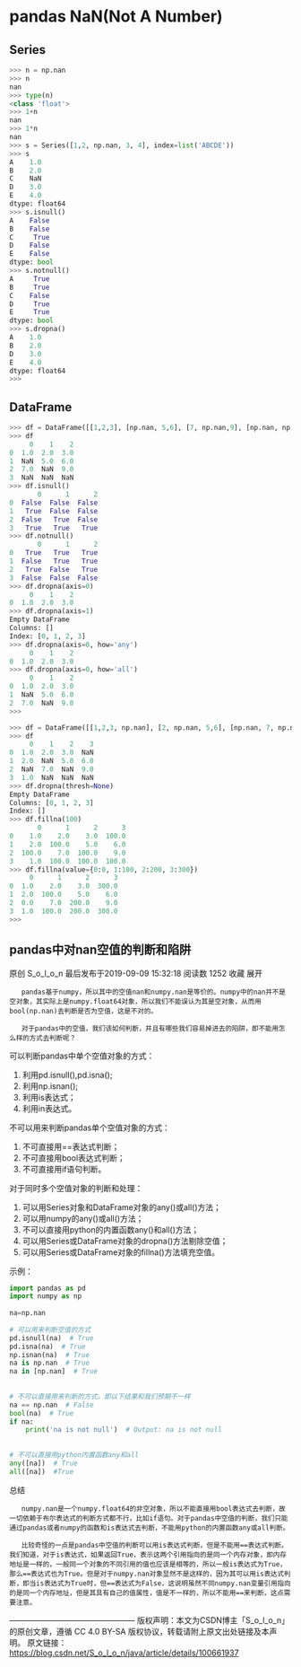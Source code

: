 # pandas NaN(Not A Number)


## Series
```py
>>> n = np.nan
>>> n
nan
>>> type(n)
<class 'float'>
>>> 1+n
nan
>>> 1*n
nan
>>> s = Series([1,2, np.nan, 3, 4], index=list('ABCDE'))
>>> s
A    1.0
B    2.0
C    NaN
D    3.0
E    4.0
dtype: float64
>>> s.isnull()
A    False
B    False
C     True
D    False
E    False
dtype: bool
>>> s.notnull()
A     True
B     True
C    False
D     True
E     True
dtype: bool
>>> s.dropna()
A    1.0
B    2.0
D    3.0
E    4.0
dtype: float64
>>> 
```



## DataFrame
```py
>>> df = DataFrame([[1,2,3], [np.nan, 5,6], [7, np.nan,9], [np.nan, np.nan, np.nan]])
>>> df
     0    1    2
0  1.0  2.0  3.0
1  NaN  5.0  6.0
2  7.0  NaN  9.0
3  NaN  NaN  NaN
>>> df.isnull()
       0      1      2
0  False  False  False
1   True  False  False
2  False   True  False
3   True   True   True
>>> df.notnull()
       0      1      2
0   True   True   True
1  False   True   True
2   True  False   True
3  False  False  False
>>> df.dropna(axis=0)
     0    1    2
0  1.0  2.0  3.0
>>> df.dropna(axis=1)
Empty DataFrame
Columns: []
Index: [0, 1, 2, 3]
>>> df.dropna(axis=0, how='any')
     0    1    2
0  1.0  2.0  3.0
>>> df.dropna(axis=0, how='all')
     0    1    2
0  1.0  2.0  3.0
1  NaN  5.0  6.0
2  7.0  NaN  9.0
>>> 
```

```py
>>> df = DataFrame([[1,2,3, np.nan], [2, np.nan, 5,6], [np.nan, 7, np.nan,9], [1, np.nan, np.nan, np.nan]])
>>> df
     0    1    2    3
0  1.0  2.0  3.0  NaN
1  2.0  NaN  5.0  6.0
2  NaN  7.0  NaN  9.0
3  1.0  NaN  NaN  NaN
>>> df.dropna(thresh=None)
Empty DataFrame
Columns: [0, 1, 2, 3]
Index: []
>>> df.fillna(100)
       0      1      2      3
0    1.0    2.0    3.0  100.0
1    2.0  100.0    5.0    6.0
2  100.0    7.0  100.0    9.0
3    1.0  100.0  100.0  100.0
>>> df.fillna(value={0:0, 1:100, 2:200, 3:300})
     0      1      2      3
0  1.0    2.0    3.0  300.0
1  2.0  100.0    5.0    6.0
2  0.0    7.0  200.0    9.0
3  1.0  100.0  200.0  300.0
>>> 
```





## pandas中对nan空值的判断和陷阱

原创 S_o_l_o_n 最后发布于2019-09-09 15:32:18 阅读数 1252 收藏
展开

       pandas基于numpy，所以其中的空值nan和numpy.nan是等价的。numpy中的nan并不是空对象，其实际上是numpy.float64对象，所以我们不能误认为其是空对象，从而用bool(np.nan)去判断是否为空值，这是不对的。

       对于pandas中的空值，我们该如何判断，并且有哪些我们容易掉进去的陷阱，即不能用怎么样的方式去判断呢？


可以判断pandas中单个空值对象的方式：
1. 利用pd.isnull(),pd.isna();
2. 利用np.isnan();
3. 利用is表达式；
4. 利用in表达式。


不可以用来判断pandas单个空值对象的方式：
1. 不可直接用==表达式判断；
2. 不可直接用bool表达式判断；
3. 不可直接用if语句判断。


对于同时多个空值对象的判断和处理：
1. 可以用Series对象和DataFrame对象的any()或all()方法；
2. 可以用numpy的any()或all()方法；
3. 不可以直接用python的内置函数any()和all()方法；
4. 可以用Series或DataFrame对象的dropna()方法剔除空值；
5. 可以用Series或DataFrame对象的fillna()方法填充空值。


示例：
```py
import pandas as pd
import numpy as np
    
na=np.nan
    
# 可以用来判断空值的方式
pd.isnull(na)  # True
pd.isna(na)  # True
np.isnan(na)  # True
na is np.nan  # True
na in [np.nan]  # True
    
    
# 不可以直接用来判断的方式，即以下结果和我们预期不一样
na == np.nan  # False
bool(na)  # True
if na:
    print('na is not null')  # Output: na is not null
    
    
# 不可以直接用python内置函数any和all
any([na])  # True
all([na])  #True
```

总结

       numpy.nan是一个numpy.float64的非空对象，所以不能直接用bool表达式去判断，故一切依赖于布尔表达式的判断方式都不行，比如if语句。对于pandas中空值的判断，我们只能通过pandas或者numpy的函数和is表达式去判断，不能用python的内置函数any或all判断。

       比较奇怪的一点是pandas中空值的判断可以用is表达式判断，但是不能用==表达式判断。我们知道，对于is表达式，如果返回True，表示这两个引用指向的是同一个内存对象，即内存地址是一样的，一般同一个对象的不同引用的值也应该是相等的，所以一般is表达式为True，那么==表达式也为True。但是对于numpy.nan对象显然不是这样的，因为其可以用is表达式判断，即当is表达式为True时，但==表达式为False，这说明虽然不同numpy.nan变量引用指向的是同一个内存地址，但是其具有自己的值属性，值是不一样的，所以不能用==来判断，这点需要注意。

————————————————
版权声明：本文为CSDN博主「S_o_l_o_n」的原创文章，遵循 CC 4.0 BY-SA 版权协议，转载请附上原文出处链接及本声明。
原文链接：https://blog.csdn.net/S_o_l_o_n/java/article/details/100661937








